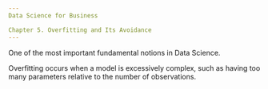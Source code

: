```yaml
---
Data Science for Business​

Chapter 5. Overfitting and Its Avoidance ​
---
```

One of the most important fundamental notions in Data Science.​

Overfitting occurs when a model is excessively complex, such as having too many parameters relative to the number of    observations.​
